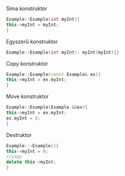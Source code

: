 Sima konstruktor
```cpp
Example::Example(int myInt){
this->myInt = myInt;
}
```

Egyszerű konstruktor
```cpp
Example::Example(int myInt): myInt(myInt){}
```

Copy konstruktor
```cpp
Example::Example(const Example& ex){
this->myInt = ex.myInt;
}
```

Move konstruktor
```cpp
Example::Example(Example &&ex){
this->myInt = ex.myInt;
ex.myInt = 0;
}
```

Destruktor
```cpp
Example::~Example(){
this->myInt = 0;
//vagy
delete this->myInt;
}
```